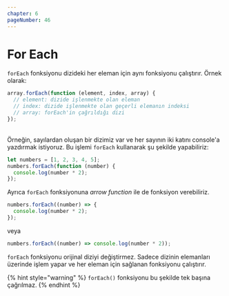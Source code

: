 ```yaml
---
chapter: 6
pageNumber: 46  
---
```


# For Each

`forEach` fonksiyonu dizideki her eleman için aynı fonksiyonu çalıştırır. Örnek olarak:

```javascript
array.forEach(function (element, index, array) {
  // element: dizide işlenmekte olan eleman
  // index: dizide işlenmekte olan geçerli elemanın indeksi
  // array: forEach'in çağrıldığı dizi
});
```

\
Örneğin, sayılardan oluşan bir dizimiz var ve her sayının iki katını console'a yazdırmak istiyoruz. Bu işlemi `forEach` kullanarak şu şekilde yapabiliriz:

```typescript
let numbers = [1, 2, 3, 4, 5];
numbers.forEach(function (number) {
  console.log(number * 2);
});
```

Ayrıca `forEach` fonksiyonuna _arrow function_ ile de fonksiyon verebiliriz.

```typescript
numbers.forEach((number) => {
  console.log(number * 2);
});
```

veya

```typescript
numbers.forEach((number) => console.log(number * 2));
```

&#x20;`forEach` fonksiyonu orijinal diziyi değiştirmez. Sadece dizinin elemanları üzerinde işlem yapar ve her eleman için sağlanan fonksiyonu çalıştırır.

{% hint style="warning" %}
`forEach()` fonksiyonu bu şekilde tek başına çağrılmaz.
{% endhint %}
